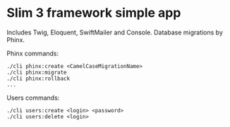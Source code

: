 # Slim 3 framework simple app
Includes Twig, Eloquent, SwiftMailer and Console. Database migrations by Phinx.

Phinx commands:
```
./cli phinx:create <CamelCaseMigrationName>
./cli phinx:migrate
./cli phinx:rollback
...
```

Users commands:
```
./cli users:create <login> <password>
./cli users:delete <login>
```
